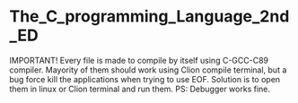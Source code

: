 # The_C_programming_Language_2nd_ED

IMPORTANT! 
Every file is made to compile by itself using C-GCC-C89 compiler. 
Mayority of them should work using Clion compile terminal, but a bug force kill the applications when trying to use EOF.
Solution is to open them in linux or Clion terminal and run them. 
PS: Debugger works fine. 
